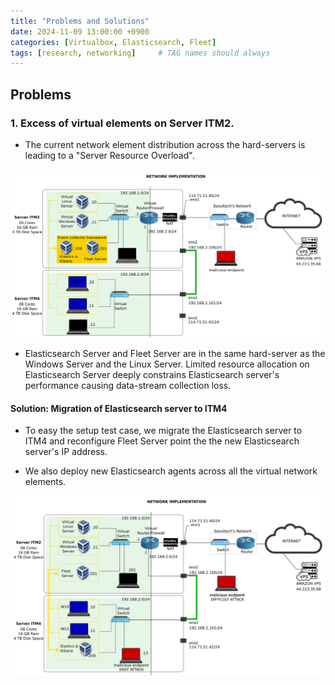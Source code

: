 ```yaml
---
title: "Problems and Solutions"
date: 2024-11-09 13:00:00 +0900
categories: [Virtualbox, Elasticsearch, Fleet]
tags: [research, networking]     # TAG names should always 
---
```


## Problems


### 1. Excess of virtual elements on Server ITM2.

- The current network element distribution across the hard-servers is leading to a "Server Resource Overload".

![alt text](/assets/images/network-v1.png)

- Elasticsearch Server and Fleet Server are in the same hard-server as the Windows Server and the Linux Server. Limited resource allocation on Elasticsearch Server deeply constrains Elasticsearch server's performance causing data-stream collection loss.

#### Solution: Migration of Elasticsearch server to ITM4

- To easy the setup test case, we migrate the Elasticsearch server to ITM4 and reconfigure Fleet Server point the the new Elasticsearch server's IP address.

- We also deploy new Elasticsearch agents across all the virtual network elements.

![alt text](/assets/images/network-v2.png)

